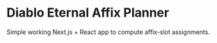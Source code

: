 # Diablo Eternal Affix Planner

Simple working Next.js + React app to compute affix-slot assignments.